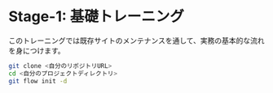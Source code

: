 # Stage-1: 基礎トレーニング

このトレーニングでは既存サイトのメンテナンスを通して、実務の基本的な流れを身につけます。

```bash
git clone <自分のリポジトリURL>
cd <自分のプロジェクトディレクトリ>
git flow init -d
```




